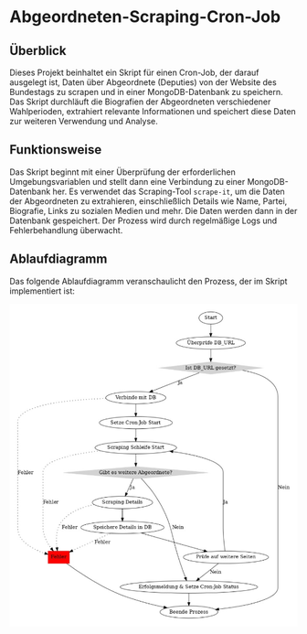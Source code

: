 # Abgeordneten-Scraping-Cron-Job

## Überblick

Dieses Projekt beinhaltet ein Skript für einen Cron-Job, der darauf ausgelegt ist, Daten über Abgeordnete (Deputies) von der Website des Bundestags zu scrapen und in einer MongoDB-Datenbank zu speichern. Das Skript durchläuft die Biografien der Abgeordneten verschiedener Wahlperioden, extrahiert relevante Informationen und speichert diese Daten zur weiteren Verwendung und Analyse.

## Funktionsweise

Das Skript beginnt mit einer Überprüfung der erforderlichen Umgebungsvariablen und stellt dann eine Verbindung zu einer MongoDB-Datenbank her. Es verwendet das Scraping-Tool `scrape-it`, um die Daten der Abgeordneten zu extrahieren, einschließlich Details wie Name, Partei, Biografie, Links zu sozialen Medien und mehr. Die Daten werden dann in der Datenbank gespeichert. Der Prozess wird durch regelmäßige Logs und Fehlerbehandlung überwacht.

## Ablaufdiagramm

Das folgende Ablaufdiagramm veranschaulicht den Prozess, der im Skript implementiert ist:

![Ablaufdiagramm](docs/ablaufdiagramm.jpeg)
